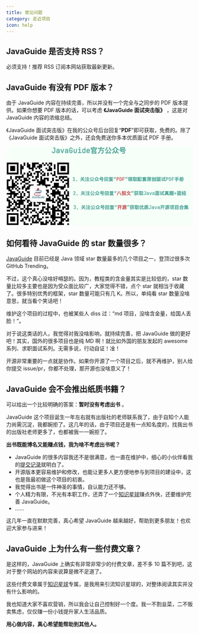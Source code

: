 ```yaml
---
title: 常见问题
category: 走近项目
icon: help
---
```


## JavaGuide 是否支持 RSS？

必须支持！推荐 RSS 订阅本网站获取最新更新。

## JavaGuide 有没有 PDF 版本？

由于 JavaGuide 内容在持续完善，所以并没有一个完全与之同步的 PDF 版本提供。如果你想要 PDF 版本的话，可以考虑 **《JavaGuide 面试突击版》** ，这是对 JavaGuide 内容的浓缩总结。

《JavaGuide 面试突击版》在我的公众号后台回复“**PDF**”即可获取，免费的。除了 《JavaGuide 面试突击版》之外，还会免费送你多本优质面试 PDF 手册。

![公众号](./images/generated/gongzhonghaoxuanchuan.png)

## 如何看待 JavaGuide 的 star 数量很多？

[JavaGuide](https://github.com/Snailclimb) 目前已经是 Java 领域 star 数量最多的几个项目之一，登顶过很多次 GitHub Trending。

不过，这个真心没啥好嘚瑟的。因为，教程类的含金量其实是比较低的，star 数量比较多主要也是因为受众面比较广，大家觉得不错，点个 star 就相当于收藏了。很多特别优秀的框架，star 数量可能只有几 K。所以，单纯看 star 数量没啥意思，就当看个笑话吧！

维护这个项目的过程中，也被某些人 diss 过：“md 项目，没啥含金量，给国人丢脸！”。

对于说这类话的人，我觉得对我没啥影响，就持续完善，把 JavaGuide 做的更好吧！其实，国外的很多项目也是纯 MD 啊！就比如外国的朋友发起的 awesome 系列、求职面试系列。无需多说，行动自证！凎！

开源非常重要的一点就是协作。如果你开源了一个项目之后，就不再维护，别人给你提交 issue/pr，你都不处理，那开源也没啥意义了！

## JavaGuide 会不会推出纸质书籍？

可以给出一个比较明确的答案：**暂时没有考虑出书** 。

JavaGuide 这个项目诞生一年左右就有出版社的老师联系我了，由于自知个人能力尚需沉淀，我都婉拒了。这几年的话，由于项目还是有一点知名度的，找我出书的出版社老师更多了，也都被我一一婉拒了。

**出书既能博名又能赚点钱，我为啥不考虑出书呢？**

- JavaGuide 的很多内容我还不是很满意，也一直在维护中，细心的小伙伴看我的[提交记录](https://github.com/Snailclimb/JavaGuide/commits/main)就明白了。
- 开源版本更容易维护和修改，也能让更多人更方便地参与到项目的建设中，这也是我最初做这个项目的初衷。
- 我觉得出书是一件神圣的事情，自认能力还不够。
- 个人精力有限，不光有本职工作，还弄了一个[知识星球](https://javaguide.cn/about-the-author/zhishixingqiu-two-years.html)赚点外快，还要维护完善 JavaGuide。
- ......

这几年一直在默默完善，真心希望 JavaGuide 越来越好，帮助到更多朋友！也欢迎大家参与进来！

## JavaGuide 上为什么有一些付费文章？

是这样的，JavaGuide 上确实有非常非常少的付费文章，差不多 10 篇不到吧，这对于整个网站的内容来说算是微不足道了。

这些付费文章属于[知识星球](https://javaguide.cn/about-the-author/zhishixingqiu-two-years.html)专属，是我用来引流知识星球的，对整体阅读其实并没有什么影响的。

我也知道大家不喜欢营销，所以我会让自己控制好一个度。我一不割韭菜，二不贩卖焦虑，仅仅赚一份小钱提升家人生活品质。

**用心做内容，真心希望能帮助到其他人。**